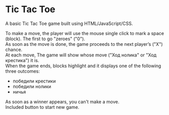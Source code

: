 # Tic Tac Toe

A basic Tic Tac Toe game built using HTML/JavaScript/CSS. 

To make a move, the player will use the mouse single click to mark a space (block). The first to go "zeroes" ("0").   
As soon as the move is done, the game proceeds to the next player’s ("X") chance.   
At each move, The game will show whose move ("Ход нолика" or "Ход крестика") it is.    
When the game ends, blocks highlight and it displays one of the following three outcomes:  
* победили крестики
* победили нолики
* ничья  

As soon as a winner appears, you can't make a move.  
Included button to start new game.
